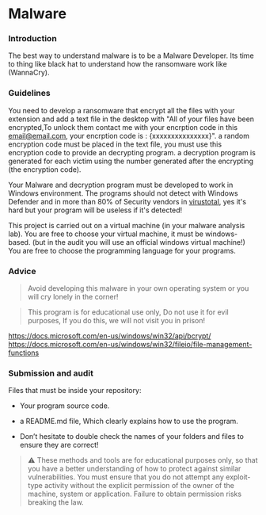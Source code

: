# Malware

### Introduction

The best way to understand malware is to be a Malware Developer.
Its time to thing like black hat to understand how the ransomware work like (WannaCry).

### Guidelines

You need to develop a ransomware that encrypt all the files with your extension and add a text file in the desktop with "All of your files have been encrypted,To unlock them contact me with your encrption code in this email@email.com, your encrption code is : {xxxxxxxxxxxxxxx}".
a random encryption code must be placed in the text file, you must use this encryption code to provide an decrypting program.
a decryption program is generated for each victim using the number generated after the encrypting (the encryption code).

Your Malware and decryption program must be developed to work in Windows environment.
The programs should not detect with Windows Defender and in more than 80% of Security vendors in [virustotal](https://www.virustotal.com/), yes it's hard but your program will be useless if it's detected!

This project is carried out on a virtual machine (in your malware analysis lab).
You are free to choose your virtual machine, it must be windows-based. (but in the audit you will use an official windows virtual machine!)
You are free to choose the programming language for your programs.

### Advice

> Avoid developing this malware in your own operating system or you will cry lonely in the corner!

> This program is for educational use only, Do not use it for evil purposes, If you do this, we will not visit you in prison!

https://docs.microsoft.com/en-us/windows/win32/api/bcrypt/
https://docs.microsoft.com/en-us/windows/win32/fileio/file-management-functions

### Submission and audit

Files that must be inside your repository:

- Your program source code.
- a README.md file, Which clearly explains how to use the program.

- Don’t hesitate to double check the names of your folders and files to ensure they are correct!

> ⚠️ These methods and tools are for educational purposes only, so that you have a better understanding of how to protect against similar vulnerabilities. You must ensure that you do not attempt any exploit-type activity without the explicit permission of the owner of the machine, system or application. Failure to obtain permission risks breaking the law.
